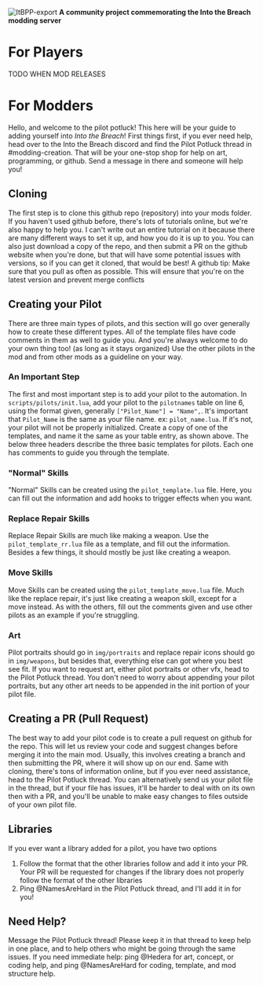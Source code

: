 ![ItBPP-export](https://github.com/Hederarch/ItB-Pilot-Potluck/assets/66890769/5cefd1b7-9091-4dad-bd69-1b7b211276db)
**A community project commemorating the Into the Breach modding server**

# For Players
TODO WHEN MOD RELEASES

# For Modders
Hello, and welcome to the pilot potluck! This here will be your guide to adding yourself into *Into the Breach*!
First things first, if you ever need help, head over to the Into the Breach discord and find the Pilot Potluck thread in #modding-creation. That will be your one-stop shop for help on art, programming, or github. Send a message in there and someone will help you!
## Cloning
The first step is to clone this github repo (repository) into your mods folder. If you haven't used github before, there's lots of tutorials online, but we're also happy to help you. I can't write out an entire tutorial on it because there are many different ways to set it up, and how you do it is up to you. You can also just download a copy of the repo, and then submit a PR on the github website when you're done, but that will have some potential issues with versions, so if you can get it cloned, that would be best!
A github tip: Make sure that you pull as often as possible. This will ensure that you're on the latest version and prevent merge conflicts
## Creating your Pilot
There are three main types of pilots, and this section will go over generally how to create these different types. All of the template files have code comments in them as well to guide you. And you're always welcome to do your own thing too! (as long as it stays organized)
Use the other pilots in the mod and from other mods as a guideline on your way.
### An Important Step
The first and most important step is to add your pilot to the automation. In `scripts/pilots/init.lua`, add your pilot to the `pilotnames` table on line 6, using the format given, generally `["Pilot_Name"] = "Name",`. It's important that `Pilot_Name` is the same as your file name. ex: `pilot_name.lua`. If it's not, your pilot will not be properly initialized.
Create a copy of one of the templates, and name it the same as your table entry, as shown above. The below three headers describe the three basic templates for pilots. Each one has comments to guide you through the template.
### "Normal" Skills
"Normal" Skills can be created using the `pilot_template.lua` file. Here, you can fill out the information and add hooks to trigger effects when you want.
### Replace Repair Skills
Replace Repair Skills are much like making a weapon. Use the `pilot_template_rr.lua` file as a template, and fill out the information. Besides a few things, it should mostly be just like creating a weapon.
### Move Skills
Move Skills can be created using the `pilot_template_move.lua` file. Much like the replace repair, it's just like creating a weapon skill, except for a move instead. As with the others, fill out the comments given and use other pilots as an example if you're struggling.
### Art
Pilot portraits should go in `img/portraits` and replace repair icons should go in `img/weapons`, but besides that, everything else can got where you best see fit. If you want to request art, either pilot portraits or other vfx, head to the Pilot Potluck thread.
You don't need to worry about appending your pilot portraits, but any other art needs to be appended in the init portion of your pilot file.
## Creating a PR (Pull Request)
The best way to add your pilot code is to create a pull request on github for the repo. This will let us review your code and suggest changes before merging it into the main mod. Usually, this involves creating a branch and then submitting the PR, where it will show up on our end. Same with cloning, there's tons of information online, but if you ever need assistance, head to the Pilot Potluck thread.
You can alternatively send us your pilot file in the thread, but if your file has issues, it'll be harder to deal with on its own then with a PR, and you'll be unable to make easy changes to files outside of your own pilot file.
## Libraries
If you ever want a library added for a pilot, you have two options
1. Follow the format that the other libraries follow and add it into your PR. Your PR will be requested for changes if the library does not properly follow the format of the other libraries
2. Ping @NamesAreHard in the Pilot Potluck thread, and I'll add it in for you!

## Need Help?
Message the Pilot Potluck thread! Please keep it in that thread to keep help in one place, and to help others who might be going through the same issues. If you need immediate help: ping @Hedera for art, concept, or coding help, and ping @NamesAreHard for coding, template, and mod structure help.

